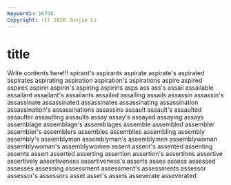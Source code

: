 ```yaml
---
Keywords: 16748
Copyright: (C) 2020 Junjie Li
---
```


# title

Write contents here!!!
spirant's 
aspirants 
aspirate 
aspirate's 
aspirated 
aspirates 
aspirating 
aspiration 
aspiration's
aspirations 
aspire 
aspired 
aspires 
aspirin 
aspirin's 
aspiring 
aspirins 
asps 
ass
ass's 
assail 
assailable 
assailant 
assailant's 
assailants 
assailed 
assailing 
assails 
assassin
assassin's 
assassinate 
assassinated 
assassinates 
assassinating 
assassination 
assassination's 
assassinations 
assassins 
assault
assault's 
assaulted 
assaulter 
assaulting 
assaults 
assay 
assay's 
assayed 
assaying 
assays
assemblage 
assemblage's 
assemblages 
assemble 
assembled 
assembler 
assembler's 
assemblers 
assembles 
assemblies
assembling 
assembly 
assembly's 
assemblyman 
assemblyman's 
assemblymen 
assemblywoman 
assemblywoman's 
assemblywomen 
assent
assent's 
assented 
assenting 
assents 
assert 
asserted 
asserting 
assertion 
assertion's 
assertions
assertive 
assertively 
assertiveness 
assertiveness's 
asserts 
asses 
assess 
assessed 
assesses 
assessing
assessment 
assessment's 
assessments 
assessor 
assessor's 
assessors 
asset 
asset's 
assets 
asseverate
asseverated 
